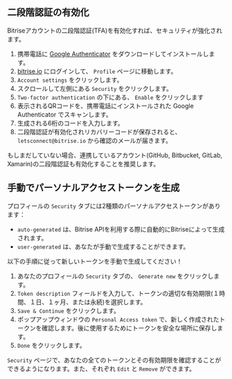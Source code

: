 ## 二段階認証の有効化

Bitriseアカウントの二段階認証(TFA)を有効化すれば、セキュリティが強化されます。

1. 携帯電話に [Google Authenticator](https://support.google.com/accounts/answer/1066447?hl=ja) をダウンロードしてインストールします。
2. [bitrise.io](https://www.bitrise.io) にログインして、 `Profile` ページに移動します。
3. `Account settings` をクリックします。
4. スクロールして左側にある `Security` をクリックします。
5. `Two-factor authentication` の下にある、 `Enable` をクリックします
6. 表示されるQRコードを、携帯電話にインストールされた Google Authenticator でスキャンします。
7. 生成される6桁のコードを入力します。
8. 二段階認証が有効化されリカバリーコードが保存されると、 `letsconnect@bitrise.io` から確認のメールが届きます。

もしまだしていない場合、連携しているアカウント(GitHub, Bitbucket, GitLab, Xamarin)の二段階認証も有効化することを推奨します。

## 手動でパーソナルアクセストークンを生成

プロフィールの `Security` タブには2種類のパーソナルアクセストークンがあります：

* `auto-generated` は、Bitrise APIを利用する際に自動的にBitriseによって生成されます。
* `user-generated` は、あなたが手動で生成することができます。

以下の手順に従って新しいトークンを手動で生成してください！

1. あなたのプロフィールの `Security` タブの、 `Generate new` をクリックします。
2. `Token description` フィールドを入力して、トークンの適切な有効期限(１時間、１日、１ヶ月、または永続)を選択します。
3. `Save & Continue` をクリックします。
4. ポップアップウィンドウの `Personal Access token` で、新しく作成されたトークンを確認します。後に使用するためにトークンを安全な場所に保存します。
5. `Done` をクリックします。

`Security` ページで、あなたの全てのトークンとその有効期限を確認することができるようになります。また、それぞれ `Edit` と `Remove` ができます。
